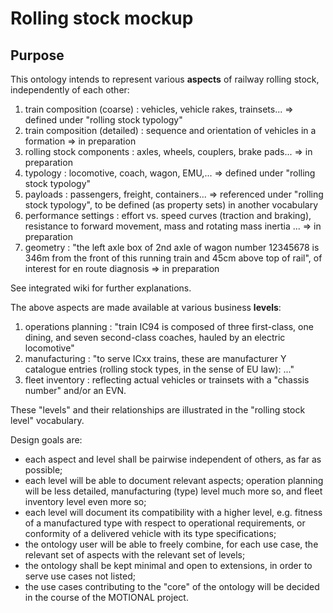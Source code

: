# Rolling stock mockup
## Purpose
This ontology intends to represent various __aspects__ of railway rolling stock, independently of each other:
1. train composition (coarse) : vehicles, vehicle rakes, trainsets... => defined under "rolling stock typology"
2. train composition (detailed) : sequence and orientation of vehicles in a formation => in preparation
3. rolling stock components : axles, wheels, couplers, brake pads... => in preparation
4. typology : locomotive, coach, wagon, EMU,... => defined under "rolling stock typology" 
5. payloads : passengers, freight, containers... => referenced under "rolling stock typology", to be defined (as property sets) in another vocabulary
6. performance settings : effort vs. speed curves (traction and braking), resistance to forward movement, mass and rotating mass inertia ... => in preparation
7. geometry : "the left axle box of 2nd axle of wagon number 12345678 is 346m from the front of this running train and 45cm above top of rail", of interest for en route diagnosis => in preparation

See integrated wiki for further explanations.

The above aspects are made available at various business __levels__:
1. operations planning : "train IC94 is composed of three first-class, one dining, and seven second-class coaches, hauled by an electric locomotive"
2. manufacturing : "to serve ICxx trains, these are manufacturer Y catalogue entries (rolling stock types, in the sense of EU law): ..."
3. fleet inventory : reflecting actual vehicles or trainsets with a "chassis number" and/or an EVN.

These "levels" and their relationships are illustrated in the "rolling stock level" vocabulary.

Design goals are:
* each aspect and level shall be pairwise independent of others, as far as possible;
* each level will be able to document relevant aspects; operation planning will be less detailed, manufacturing (type) level much more so, and fleet inventory level even more so; 
* each level will document its compatibility with a higher level, e.g. fitness of a manufactured type with respect to operational requirements, or conformity of a delivered vehicle with its type specifications;
* the ontology user will be able to freely combine, for each use case, the relevant set of aspects with the relevant set of levels;
* the ontology shall be kept minimal and open to extensions, in order to serve use cases not listed;
* the use cases contributing to the "core" of the ontology will be decided in the course of the MOTIONAL project.

